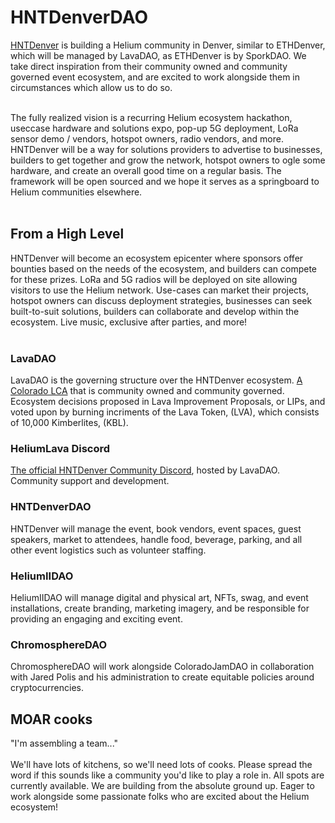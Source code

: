 # HNTDenverDAO

<a href="https://heliumdenver.com" target="_blank">HNTDenver</a> is building a Helium community in Denver, similar to ETHDenver, which will be managed by LavaDAO, as ETHDenver is by SporkDAO. We take direct inspiration from their community owned and community governed event ecosystem, and are excited to work alongside them in circumstances which allow us to do so.<br><br>

The fully realized vision is a recurring Helium ecosystem hackathon, useccase hardware and solutions expo, pop-up 5G deployment, LoRa sensor demo / vendors, hotspot owners, radio vendors, and more. HNTDenver will be a way for solutions providers to advertise to businesses, builders to get together and grow the network, hotspot owners to ogle some hardware, and create an overall good time on a regular basis. The framework will be open sourced and we hope it serves as a springboard to Helium communities elsewhere.<br><br>

## From a High Level

HNTDenver will become an ecosystem epicenter where sponsors offer bounties based on the needs of the ecosystem, and builders can compete for these prizes. LoRa and 5G radios will be deployed on site allowing visitors to use the Helium network. Use-cases can market their projects, hotspot owners can discuss deployment strategies, businesses can seek built-to-suit solutions, builders can collaborate and develop within the ecosystem. Live music, exclusive after parties, and more!<br><br>

### LavaDAO

LavaDAO is the governing structure over the HNTDenver ecosystem. <a href="https://www.sos.state.co.us/biz/BusinessEntityDetail.do?quitButtonDestination=BusinessEntityResults&nameTyp=ENT&masterFileId=20221323079&entityId2=20221323079&fileId=20221323079&srchTyp=ENTITY" target="_blank">A Colorado LCA</a> that is community owned and community governed. Ecosystem decisions proposed in Lava Improvement Proposals, or LIPs, and voted upon by burning incriments of the Lava Token, (LVA), which consists of 10,000 Kimberlites, (KBL). 

### HeliumLava Discord

<a href="https://discord.gg/BbQTtakv" target="_blank">The official HNTDenver Community Discord</a>, hosted by LavaDAO. Community support and development.

### HNTDenverDAO 

HNTDenver will manage the event, book vendors, event spaces, guest speakers, market to attendees, handle food, beverage, parking, and all other event logistics such as volunteer staffing.

### HeliumIIDAO

HeliumIIDAO will manage digital and physical art, NFTs, swag, and event installations, create branding, marketing imagery, and be responsible for providing an engaging and exciting event.

### ChromosphereDAO

ChromosphereDAO will work alongside ColoradoJamDAO in collaboration with Jared Polis and his administration to create equitable policies around cryptocurrencies.

## MOAR cooks

"I'm assembling a team..."<br><br>We'll have lots of kitchens, so we'll need lots of cooks. Please spread the word if this sounds like a community you'd like to play a role in. All spots are currently available. We are building from the absolute ground up. Eager to work alongside some passionate folks who are excited about the Helium ecosystem!


